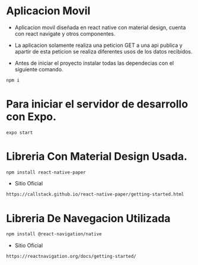 ﻿# Aplicacion Movil 

- Aplicacion movil diseñada en react native con material design, cuenta con react navigate y otros componentes.

- La aplicacion solamente realiza una peticion GET a una api publica y apartir de esta peticion se realiza diferentes usos de los datos recibidos.

- Antes de iniciar el proyecto instalar todas las dependecias con el siguiente comando.

```sh
npm i
```


# Para iniciar el servidor de desarrollo con Expo.
```sh
expo start
```

# Libreria Con Material Design Usada.

```sh
npm install react-native-paper
```

- Sitio Oficial 

```sh
https://callstack.github.io/react-native-paper/getting-started.html
```
# Libreria De Navegacion Utilizada

```sh
npm install @react-navigation/native
```

- Sitio Oficial

```sh
https://reactnavigation.org/docs/getting-started/
```



